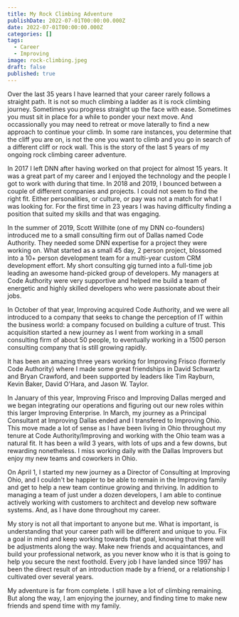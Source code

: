 ```yaml
---
title: My Rock Climbing Adventure
publishDate: 2022-07-01T00:00:00.000Z
date: 2022-07-01T00:00:00.000Z
categories: []
tags:
  - Career
  - Improving
image: rock-climbing.jpeg
draft: false
published: true
---
```


Over the last 35 years I have learned that your career rarely follows a straight path. It is not so much climbing a ladder as it is rock climbing journey. Sometimes you progress straight up the face with ease. Sometimes you must sit in place for a while to ponder your next move. And occassionally you may need to retreat or move laterally to find a new approach to continue your climb. In some rare instances, you determine that the cliff you are on, is not the one you want to climb and you go in search of a different cliff or rock wall. This is the story of the last 5 years of my ongoing rock climbing career adventure.

<!-- more -->

In 2017 I left DNN after having worked on that project for almost 15 years. It was a great part of my career and I enjoyed the technology and the people I got to work with during that time. In 2018 and 2019, I bounced between a couple of different companies and projects. I could not seem to find the right fit. Either personalities, or culture, or pay was not a match for what I was looking for. For the first time in 23 years I was having difficulty finding a position that suited my skills and that was engaging.

In the summer of 2019, Scott Willhite (one of my DNN co-founders) introduced me to a small consulting firm out of Dallas named Code Authority. They needed some DNN expertise for a project they were working on. What started as a small 45 day, 2 person project, blossomed into a 10+ person development team for a multi-year custom CRM development effort. My short consulting gig turned into a full-time job leading an awesome hand-picked group of developers. My managers at Code Authority were very supportive and helped me build a team of energetic and highly skilled developers who were passionate about their jobs.

In October of that year, Improving acquired Code Authority, and we were all introduced to a company that seeks to change the perception of IT within the business world: a company focused on building a culture of trust. This acquisition started a new journey as I went from working in a small consulting firm of about 50 people, to eventually working in a 1500 person consulting company that is still growing rapidly.

It has been an amazing three years working for Improving Frisco (formerly Code Authority) where I made some great friendships in David Schwartz and Bryan Crawford, and been supported by leaders like Tim Rayburn, Kevin Baker, David O'Hara, and Jason W. Taylor.

In January of this year, Improving Frisco and Improving Dallas merged and we began integrating our operations and figuring out our new roles within this larger Improving Enterprise. In March, my journey as a Principal Consultant at Improving Dallas ended and I transfered to Improving Ohio. This move made a lot of sense as I have been living in Ohio throughout my tenure at Code Authority/Improving and working with the Ohio team was a natural fit. It has been a wild 3 years, with lots of ups and a few downs, but rewarding nonetheless. I miss working daily with the Dallas Improvers but enjoy my new teams and coworkers in Ohio.

On April 1, I started my new journey as a Director of Consulting at Improving Ohio, and I couldn't be happier to be able to remain in the Improving family and get to help a new team continue growing and thriving. In addition to managing a team of just under a dozen developers, I am able to continue actively working with customers to architect and develop new software systems. And, as I have done throughout my career.

My story is not all that important to anyone but me. What is important, is understanding that your career path will be different and unique to you. Fix a goal in mind and keep working towards that goal, knowing that there will be adjustments along the way. Make new friends and acquaintances, and build your professional network, as you never know who it is that is going to help you secure the next foothold. Every job I have landed since 1997 has been the direct result of an introduction made by a friend, or a relationship I cultivated over several years.

My adventure is far from complete. I still have a lot of climbing remaining. But along the way, I am enjoying the journey, and finding time to make new friends and spend time with my family.
